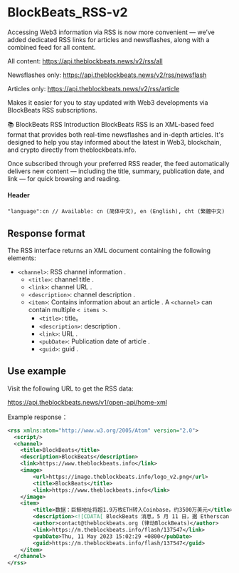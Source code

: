 #  BlockBeats_RSS-v2
Accessing Web3 information via RSS is now more convenient — we’ve added dedicated RSS links for articles and newsflashes, along with a combined feed for all content.

All content: https://api.theblockbeats.news/v2/rss/all

Newsflashes only: https://api.theblockbeats.news/v2/rss/newsflash

Articles only: https://api.theblockbeats.news/v2/rss/article

Makes it easier for you to stay updated with Web3 developments via BlockBeats RSS subscriptions.

📚 BlockBeats RSS Introduction
BlockBeats RSS is an XML-based feed format that provides both real-time newsflashes and in-depth articles. It's designed to help you stay informed about the latest in Web3, blockchain, and crypto directly from theblockbeats.info.

Once subscribed through your preferred RSS reader, the feed automatically delivers new content — including the title, summary, publication date, and link — for quick browsing and reading.

#### Header

```
"language":cn // Available: cn (简体中文), en (English), cht (繁體中文)
```


## Response format

The RSS interface returns an XML document containing the following elements:

- `<channel>`: RSS channel information .
  - `<title>`: channel title .
  - `<link>`: channel URL .
  - `<description>`: channel description .
  - `<item>`: Contains information about an article . A `<channel>` can contain multiple `< items >`.
    - `<title>`: title。
    - `<description>`: description .
    - `<link>`:  URL .
    - `<pubDate>`: Publication date of article .
    - `<guid>`: guid .

## Use example

Visit the following URL to get the RSS data:

https://api.theblockbeats.news/v1/open-api/home-xml

Example response：

```xml
<rss xmlns:atom="http://www.w3.org/2005/Atom" version="2.0">
  <script/>
  <channel>
    <title>BlockBeats</title>
    <description>BlockBeats</description>
    <link>https://www.theblockbeats.info</link>
    <image>
        <url>https://image.theblockbeats.info/logo_v2.png</url>
        <title>BlockBeats</title>
        <link>https://www.theblockbeats.info</link>
    </image>
    <item>
        <title>数据：巨鲸地址将超1.9万枚ETH转入Coinbase，约3500万美元</title>
        <description><![CDATA[ BlockBeats 消息，5 月 11 日，据 Etherscan 数据显示，「0xC159」开头匿名地址 6 分钟前将 19,093 枚 ETH 转入链上标记为「Coinbase 10」的地址，约合 3500 万美元。 ]]></description>
        <author>contact@theblockbeats.org (律动BlockBeats)</author>
        <link>https://m.theblockbeats.info/flash/137547</link>
        <pubDate>Thu, 11 May 2023 15:02:29 +0800</pubDate>
        <guid>https://m.theblockbeats.info/flash/137547</guid>
    </item>
  </channel>
</rss>

